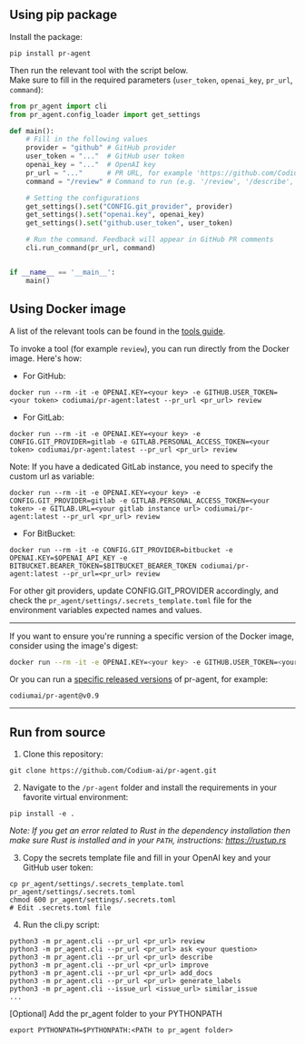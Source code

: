 ## Using pip package

Install the package:

```
pip install pr-agent
```

Then run the relevant tool with the script below.
<br>
Make sure to fill in the required parameters (`user_token`, `openai_key`, `pr_url`, `command`):

```python
from pr_agent import cli
from pr_agent.config_loader import get_settings

def main():
    # Fill in the following values
    provider = "github" # GitHub provider
    user_token = "..."  # GitHub user token
    openai_key = "..."  # OpenAI key
    pr_url = "..."      # PR URL, for example 'https://github.com/Codium-ai/pr-agent/pull/809'
    command = "/review" # Command to run (e.g. '/review', '/describe', '/ask="What is the purpose of this PR?"', ...)

    # Setting the configurations
    get_settings().set("CONFIG.git_provider", provider)
    get_settings().set("openai.key", openai_key)
    get_settings().set("github.user_token", user_token)

    # Run the command. Feedback will appear in GitHub PR comments
    cli.run_command(pr_url, command)


if __name__ == '__main__':
    main()
```

## Using Docker image

A list of the relevant tools can be found in the [tools guide](../tools/ask.md).

To invoke a tool (for example `review`), you can run directly from the Docker image. Here's how:

- For GitHub:
```
docker run --rm -it -e OPENAI.KEY=<your key> -e GITHUB.USER_TOKEN=<your token> codiumai/pr-agent:latest --pr_url <pr_url> review
```

- For GitLab:
```
docker run --rm -it -e OPENAI.KEY=<your key> -e CONFIG.GIT_PROVIDER=gitlab -e GITLAB.PERSONAL_ACCESS_TOKEN=<your token> codiumai/pr-agent:latest --pr_url <pr_url> review
```

Note: If you have a dedicated GitLab instance, you need to specify the custom url as variable:
```
docker run --rm -it -e OPENAI.KEY=<your key> -e CONFIG.GIT_PROVIDER=gitlab -e GITLAB.PERSONAL_ACCESS_TOKEN=<your token> -e GITLAB.URL=<your gitlab instance url> codiumai/pr-agent:latest --pr_url <pr_url> review
```

- For BitBucket:
```
docker run --rm -it -e CONFIG.GIT_PROVIDER=bitbucket -e OPENAI.KEY=$OPENAI_API_KEY -e BITBUCKET.BEARER_TOKEN=$BITBUCKET_BEARER_TOKEN codiumai/pr-agent:latest --pr_url=<pr_url> review
```

For other git providers, update CONFIG.GIT_PROVIDER accordingly, and check the `pr_agent/settings/.secrets_template.toml` file for the environment variables expected names and values.

---


If you want to ensure you're running a specific version of the Docker image, consider using the image's digest:
```bash
docker run --rm -it -e OPENAI.KEY=<your key> -e GITHUB.USER_TOKEN=<your token> codiumai/pr-agent@sha256:71b5ee15df59c745d352d84752d01561ba64b6d51327f97d46152f0c58a5f678 --pr_url <pr_url> review
```

Or you can run a [specific released versions](https://github.com/Codium-ai/pr-agent/blob/main/RELEASE_NOTES.md) of pr-agent, for example:
```
codiumai/pr-agent@v0.9
```

---

## Run from source

1. Clone this repository:

```
git clone https://github.com/Codium-ai/pr-agent.git
```

2. Navigate to the `/pr-agent` folder and install the requirements in your favorite virtual environment:

```
pip install -e .
```

*Note: If you get an error related to Rust in the dependency installation then make sure Rust is installed and in your `PATH`, instructions: https://rustup.rs*

3. Copy the secrets template file and fill in your OpenAI key and your GitHub user token:

```
cp pr_agent/settings/.secrets_template.toml pr_agent/settings/.secrets.toml
chmod 600 pr_agent/settings/.secrets.toml
# Edit .secrets.toml file
```

4. Run the cli.py script:

```
python3 -m pr_agent.cli --pr_url <pr_url> review
python3 -m pr_agent.cli --pr_url <pr_url> ask <your question>
python3 -m pr_agent.cli --pr_url <pr_url> describe
python3 -m pr_agent.cli --pr_url <pr_url> improve
python3 -m pr_agent.cli --pr_url <pr_url> add_docs
python3 -m pr_agent.cli --pr_url <pr_url> generate_labels
python3 -m pr_agent.cli --issue_url <issue_url> similar_issue
...
```

[Optional] Add the pr_agent folder to your PYTHONPATH
```
export PYTHONPATH=$PYTHONPATH:<PATH to pr_agent folder>
```